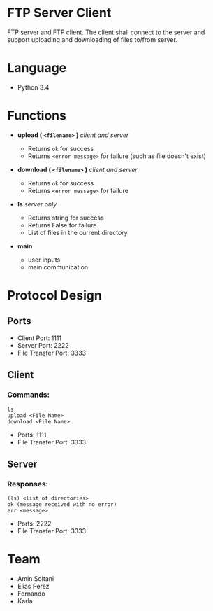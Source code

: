 # FTP Server Client
FTP server and FTP client. The client shall connect to the server and support uploading and downloading of files to/from server.
# Language
 * Python 3.4
# Functions
* __upload ( `<filename>` )__ _client and server_
    * Returns `ok` for success
    * Returns `<error message>` for failure (such as file doesn't exist)
    
* __download ( `<filename>` )__ _client and server_
    * Returns `ok` for success
    * Returns `<error message>` for failure
    
* __ls__ _server only_
    * Returns string for success
    * Returns False for failure
    * List of files in the current directory
    
* __main__
    * user inputs
    * main communication
        
    
# Protocol Design

## Ports
    
* Client Port: 1111
* Server Port: 2222
* File Transfer Port: 3333

## Client 

### Commands:
    ls
	upload <File Name>
	download <File Name>
	
* Ports: 1111
* File Transfer Port: 3333

## Server

### Responses:

	(ls) <list of directories>
    ok (message received with no error)
	err <message>
* Ports: 2222
* File Transfer Port: 3333

# Team
 * Amin Soltani
 * Elias Perez
 * Fernando
 * Karla

